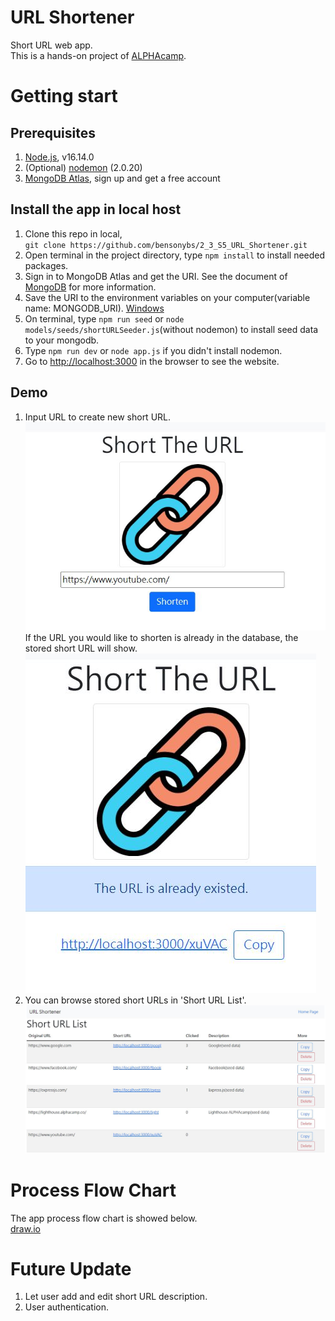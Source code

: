 # URL Shortener
Short URL web app.   
This is a hands-on project of [ALPHAcamp](https://tw.alphacamp.co/).
# Getting start
## Prerequisites
1. [Node.js](https://nodejs.org/en/), v16.14.0
2. (Optional) [nodemon](https://www.npmjs.com/package/nodemon) (2.0.20)
3. [MongoDB Atlas](https://www.mongodb.com/), sign up and get a free account
## Install the app in local host
1. Clone this repo in local,   
   `git clone https://github.com/bensonybs/2_3_S5_URL_Shortener.git`
2. Open terminal in the project directory, type `npm install` to install needed packages.
3. Sign in to MongoDB Atlas and get the URI. 
   See the document of [MongoDB](https://www.mongodb.com/docs/atlas/getting-started/) for more information.
4. Save the URI to the environment variables on your computer(variable name: MONGODB_URI).
    [Windows](https://docs.oracle.com/en/database/oracle/machine-learning/oml4r/1.5.1/oread/creating-and-modifying-environment-variables-on-windows.html)
5. On terminal, type `npm run seed` or `node models/seeds/shortURLSeeder.js`(without nodemon) to install seed data to your mongodb.
6. Type `npm run dev` or `node app.js` if you didn't install nodemon.
7. Go to [http://localhost:3000](http://localhost:3000) in the browser to see the website. 
## Demo
1. Input URL to create new short URL.
   ![create_url](/public/images/create_url.JPG)   
   If the URL you would like to shorten is already in the database, the stored short URL will show.
   ![url_exist](/public/images/url_exist.JPG)
2. You can browse stored short URLs in 'Short URL List'.
   ![url_list](/public/images/url_list.JPG)
# Process Flow Chart
The app process flow chart is showed below.   
[draw.io](/public/URL%20Shortener.drawio.html)
# Future Update
1. Let user add and edit short URL description.
2. User authentication.